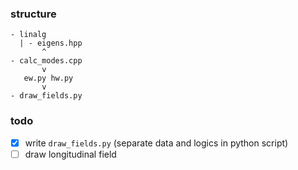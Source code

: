 ### structure

````
- linalg
  | - eigens.hpp
       ^
- calc_modes.cpp
       v
   ew.py hw.py
       v
- draw_fields.py
````

### todo

* [x] write `draw_fields.py` (separate data and logics in python script)
* [ ] draw longitudinal field
